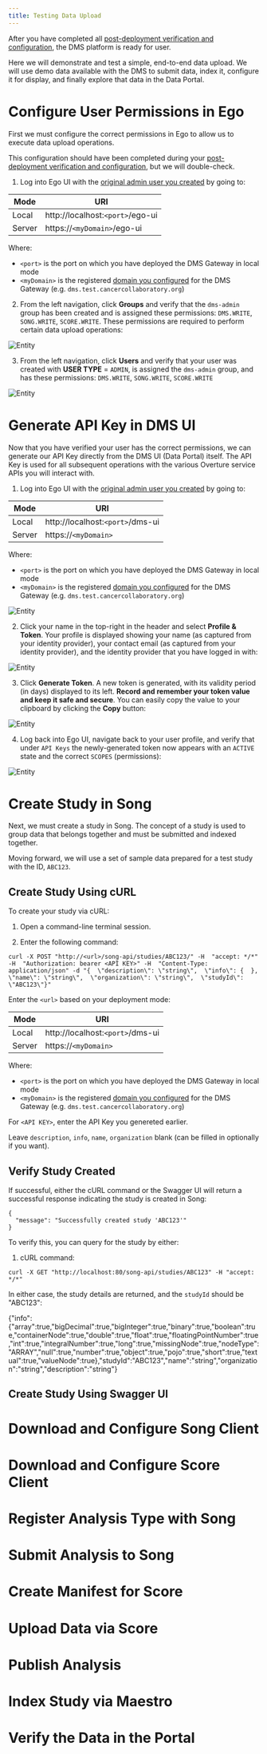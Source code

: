 ```yaml
---
title: Testing Data Upload
---
```


After you have completed all [post-deployment verification and configuration](../verify), the DMS platform is ready for user.

Here we will demonstrate and test a simple, end-to-end data upload.  We will use demo data available with the DMS to submit data, index it, configure it for display, and finally explore that data in the Data Portal.

# Configure User Permissions in Ego

First we must configure the correct permissions in Ego to allow us to execute data upload operations.

This configuration should have been completed during your [post-deployment verification and configuration](../verify), but we will double-check.

1. Log into Ego UI with the [original admin user you created](../verify#login-and-configure-ego) by going to:

| Mode               | URI |
| --------------------| ------------|
| Local   | http://localhost:`<port>`/ego-ui |
| Server  | https://`<myDomain>`/ego-ui |

Where:
- `<port>` is the port on which you have deployed the DMS Gateway in local mode
- `<myDomain>` is the registered [domain you configured](../configuration/prereq/domain) for the DMS Gateway (e.g. `dms.test.cancercollaboratory.org`)

2. From the left navigation, click **Groups** and verify that the `dms-admin` group has been created and is assigned these permissions: `DMS.WRITE`, `SONG.WRITE`, `SCORE.WRITE`.  These permissions are required to perform certain data upload operations:

![Entity](../../assets/ego-dms-admin2.png 'Ego DMS Admin')

3. From the left navigation, click **Users** and verify that your user was created with **USER TYPE** = `ADMIN`, is assigned the `dms-admin` group, and has these permissions: `DMS.WRITE`, `SONG.WRITE`, `SCORE.WRITE`

![Entity](../../assets/ego-first-user2.png 'Ego First User')

# Generate API Key in DMS UI

Now that you have verified your user has the correct permissions, we can generate our API Key directly from the DMS UI (Data Portal) itself.  The API Key is used for all subsequent operations with the various Overture service APIs you will interact with.

1. Log into Ego UI with the [original admin user you created](../verify#login-and-configure-ego-ui) by going to:

| Mode               | URI |
| --------------------| ------------|
| Local   | http://localhost:`<port>`/dms-ui |
| Server  | https://`<myDomain>` |

Where:
- `<port>` is the port on which you have deployed the DMS Gateway in local mode
- `<myDomain>` is the registered [domain you configured](../configuration/prereq/domain) for the DMS Gateway (e.g. `dms.test.cancercollaboratory.org`)

![Entity](../../assets/dms-ui-login.png 'DMS UI Login')

2. Click your name in the top-right in the header and select **Profile & Token**. Your profile is displayed showing your name (as captured from your identity provider), your contact email (as captured from your identity provider), and the identity provider that you have logged in with:

![Entity](../../assets/profile-info2.png 'Profile Info')

3. Click **Generate Token**.  A new token is generated, with its validity period (in days) displayed to its left. **Record and remember your token value and keep it safe and secure**.  You can easily copy the value to your clipboard by clicking the **Copy** button:

![Entity](../../assets/generate-token.png 'Generate Token')

4. Log back into Ego UI, navigate back to your user profile, and verify that under `API Keys` the newly-generated token now appears with an `ACTIVE` state and the correct `SCOPES` (permissions):

![Entity](../../assets/api-token.png 'Check API Key')

# Create Study in Song

Next, we must create a study in Song. The concept of a study is used to group data that belongs together and must be submitted and indexed together.

Moving forward, we will use a set of sample data prepared for a test study with the ID, `ABC123`.

## Create Study Using cURL

To create your study via cURL:

1. Open a command-line terminal session.

2. Enter the following command:

```shell
curl -X POST "http://<url>/song-api/studies/ABC123/" -H  "accept: */*" -H  "Authorization: bearer <API KEY>" -H  "Content-Type: application/json" -d "{  \"description\": \"string\",  \"info\": {  },  \"name\": \"string\",  \"organization\": \"string\",  \"studyId\": \"ABC123\"}"
```

Enter the `<url>` based on your deployment mode:

| Mode               | URI |
| --------------------| ------------|
| Local   | http://localhost:`<port>`/dms-ui |
| Server  | https://`<myDomain>` |

Where:
- `<port>` is the port on which you have deployed the DMS Gateway in local mode
- `<myDomain>` is the registered [domain you configured](../configuration/prereq/domain) for the DMS Gateway (e.g. `dms.test.cancercollaboratory.org`)

For `<API KEY>`, enter the API Key you genereted earlier.

Leave `description`, `info`, `name`, `organization` blank (can be filled in optionally if you want).

## Verify Study Created

If successful, either the cURL command or the Swagger UI will return a successful response indicating the study is created in Song:

```shell
{
  "message": "Successfully created study 'ABC123'"
}
```

To verify this, you can query for the study by either:

1. cURL command:

```shell
curl -X GET "http://localhost:80/song-api/studies/ABC123" -H "accept: */*"
```

In either case, the study details are returned, and the `studyId` should be "ABC123":


{"info":{"array":true,"bigDecimal":true,"bigInteger":true,"binary":true,"boolean":true,"containerNode":true,"double":true,"float":true,"floatingPointNumber":true,"int":true,"integralNumber":true,"long":true,"missingNode":true,"nodeType":"ARRAY","null":true,"number":true,"object":true,"pojo":true,"short":true,"textual":true,"valueNode":true},"studyId":"ABC123","name":"string","organization":"string","description":"string"}



## Create Study Using Swagger UI



# Download and Configure Song Client

# Download and Configure Score Client

# Register Analysis Type with Song

# Submit Analysis to Song

# Create Manifest for Score

# Upload Data via Score

# Publish Analysis

# Index Study via Maestro

# Verify the Data in the Portal